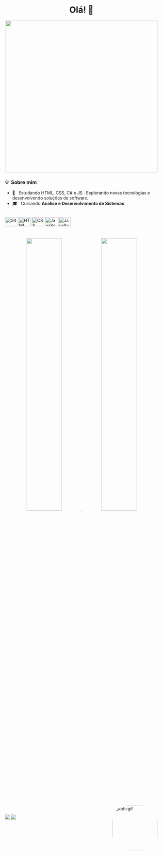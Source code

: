 <div align="center">
  <h1> Olá! 👋 </h1>
 </div>
 
<div align="center">
<img src="https://blog.mentores.com.br/wp-content/uploads/2020/02/giphy_tech.gif" width="500px" />
</div>

<h3> 💡 &nbsp;Sobre mim </h3>

- :pushpin: &nbsp; Estudando HTML, CSS, C# e JS . Explorando novas tecnologias e desenvolvendo soluções de software.
- 🎓 &nbsp; Cursando **Análise e Desenvolvimento de Sistemas**.

<div style="display: inline_block"><br>
  <img align="center" alt="Git" height="30" width="40" src="https://cdn.jsdelivr.net/gh/devicons/devicon/icons/git/git-original.svg" />
  <img align="center" alt="HTML" height="30" width="40" src="https://cdn.jsdelivr.net/gh/devicons/devicon/icons/html5/html5-original.svg" />
  <img align="center" alt="CSS" height="30" width="40" src="https://cdn.jsdelivr.net/gh/devicons/devicon/icons/css3/css3-original.svg" />
  <img align="center" alt="JavaScript" height="30" width="40" src="https://cdn.jsdelivr.net/gh/devicons/devicon/icons/javascript/javascript-original.svg" />
  <img align="center" alt="JavaScript" height="30" width="40" src="https://cdn.jsdelivr.net/gh/devicons/devicon/icons/csharp/csharp-original.svg" />
  

 #



  
  
<div align="center">
  <a href="https://github.com/robertagdf">
  <img height="48%" src="https://github-readme-stats.vercel.app/api?username=robertagdf&show_icons=true&theme=cobalt&include_all_commits=true&count_private=true"/>
  <img width="48%" src="https://github-readme-stats.vercel.app/api/top-langs/?username=robertagdf&layout=compact&langs_count=7&theme=cobalt"/>
</div>
  
 
  <img align="right" alt="Roh-gif" height="150" style="border-radius:50px;" src="https://i.pinimg.com/originals/7e/9b/8e/7e9b8e16c71f18f7df2031fe3b71429a.gif">
</div>
  
##
  
  <div> 
  <a href = "mailto:roberta.freitas90281@gmail.com"><img src="https://img.shields.io/badge/-Gmail-%23333?style=for-the-badge&logo=gmail&logoColor=white" target="_blank"></a>
  <a href="https://www.linkedin.com/mwlite/in/robertagdf" target="_blank"><img src="https://img.shields.io/badge/-LinkedIn-%230077B5?style=for-the-badge&logo=linkedin&logoColor=white" target="_blank"></a> 
 
 
    
   
</div>
    
  
